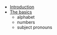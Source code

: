* [Introduction](docs/introduction.md)
* [The basics](docs/the_basics.md)
   * alphabet
   * numbers
   * subject pronouns
